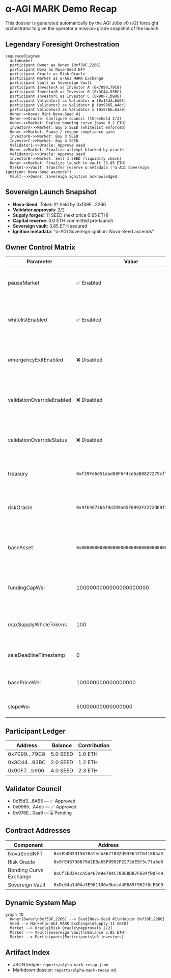 # α-AGI MARK Demo Recap

This dossier is generated automatically by the AGI Jobs v0 (v2) foresight orchestrator to give the operator a
mission-grade snapshot of the launch.

## Legendary Foresight Orchestration
```mermaid
sequenceDiagram
  autonumber
  participant Owner as Owner (0xf39F…2266)
  participant Nova as Nova-Seed NFT
  participant Oracle as Risk Oracle
  participant Market as α-AGI MARK Exchange
  participant Vault as Sovereign Vault
  participant InvestorA as Investor A (0x7099…79C8)
  participant InvestorB as Investor B (0x3C44…93BC)
  participant InvestorC as Investor C (0x90F7…b906)
  participant Validator1 as Validator α (0x15d3…6A65)
  participant Validator2 as Validator β (0x9965…A4dc)
  participant Validator3 as Validator γ (0x976E…0aa9)
  Owner->>Nova: Mint Nova-Seed #1
  Owner->>Oracle: Configure council (threshold 2/3)
  Owner->>Market: Deploy bonding curve (base 0.1 ETH)
  InvestorA->>Market: Buy 5 SEED (whitelist enforced)
  Owner->>Market: Pause / resume compliance gate
  InvestorB->>Market: Buy 3 SEED
  InvestorC->>Market: Buy 4 SEED
  Validator1->>Oracle: Approve seed
  Owner->>Market: Finalize attempt blocked by oracle
  Validator2->>Oracle: Approve seed
  InvestorB->>Market: Sell 1 SEED (liquidity check)
  Owner->>Market: Finalize launch to vault (3.85 ETH)
  Market->>Vault: Transfer reserve & metadata ("α-AGI Sovereign ignition: Nova-Seed ascends")
  Vault-->>Owner: Sovereign ignition acknowledged
```

## Sovereign Launch Snapshot
- **Nova-Seed**: Token #1 held by 0xf39F…2266
- **Validator approvals**: 2/2
- **Supply forged**: 11 SEED (next price 0.65 ETH)
- **Capital reserve**: 0.0 ETH committed pre-launch
- **Sovereign vault**: 3.85 ETH secured
- **Ignition metadata**: "α-AGI Sovereign ignition: Nova-Seed ascends"

## Owner Control Matrix
| Parameter | Value | Description |
| --- | --- | --- |
| pauseMarket | ✅ Enabled | Master halt switch for all bonding-curve trades |
| whitelistEnabled | ✅ Enabled | Compliance gate restricting participation to approved wallets |
| emergencyExitEnabled | ❌ Disabled | Allow redemptions while paused for orderly unwinding |
| validationOverrideEnabled | ❌ Disabled | Owner override switch for the risk oracle consensus |
| validationOverrideStatus | ❌ Disabled | Forced validation outcome when override is enabled |
| treasury | `0xf39Fd6e51aad88F6F4ce6aB8827279cffFb92266` | Address receiving proceeds on finalization |
| riskOracle | `0x9fE46736679d2D9a65F0992F2272dE9f3c7fa6e0` | Validator council contract controlling launch approvals |
| baseAsset | `0x0000000000000000000000000000000000000000` | Current financing currency (0x0 indicates native ETH) |
| fundingCapWei | 1000000000000000000000 | Upper bound on capital accepted before launch |
| maxSupplyWholeTokens | 100 | Maximum SeedShares that can ever be minted |
| saleDeadlineTimestamp | 0 | Timestamp after which purchases are rejected |
| basePriceWei | 100000000000000000 | Bonding curve base price component |
| slopeWei | 50000000000000000 | Bonding curve slope component |

## Participant Ledger
| Address | Balance | Contribution |
| --- | --- | --- |
| 0x7099…79C8 | 5.0 SEED | 1.0 ETH |
| 0x3C44…93BC | 2.0 SEED | 1.2 ETH |
| 0x90F7…b906 | 4.0 SEED | 2.3 ETH |

## Validator Council
- 0x15d3…6A65 — ✅ Approved
- 0x9965…A4dc — ✅ Approved
- 0x976E…0aa9 — ⌛ Pending

## Contract Addresses
| Component | Address |
| --- | --- |
| NovaSeedNFT | `0x5FbDB2315678afecb367f032d93F642f64180aa3` |
| Risk Oracle | `0x9fE46736679d2D9a65F0992F2272dE9f3c7fa6e0` |
| Bonding Curve Exchange | `0xCf7Ed3AccA5a467e9e704C703E8D87F634fB0Fc9` |
| Sovereign Vault | `0xDc64a140Aa3E981100a9becA4E685f962f0cF6C9` |

## Dynamic System Map
```mermaid
graph TD
  Owner[Owner\n0xf39F…2266] --> Seed[Nova-Seed #1\nHolder 0xf39F…2266]
  Seed --> Market[α-AGI MARK Exchange\nSupply 11 SEED]
  Market --> Oracle[Risk Oracle\nApprovals 2/2]
  Market --> Vault[Sovereign Vault\nBalance 3.85 ETH]
  Market --> Participants[Participants\n3 investors]
```

## Artifact Index
- JSON ledger: `reports/alpha-mark-recap.json`
- Markdown dossier: `reports/alpha-mark-recap.md`